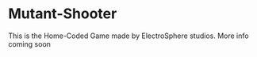 Mutant-Shooter
==============

This is the Home-Coded Game made by ElectroSphere studios.
More info coming soon